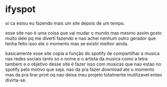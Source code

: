 # ifyspot

oi ca estou eu fazendo mais um site depois de um tempo.

esse site nao é uma coisa que vai mudar o mundo mas mesmo assim gosto muito dele pq me diverti fazendo e nao achei nenhum outro gerador que tenha feito isso ate o momento mas se existir melhor ainda.

basicamente esse site copia a função do spotify de compartilhar a musica nas redes sociais tanto so o nome e o artista da musica como a letra tambem e o objetivo desse site é fazer isso com musicas que nao estao no spotify pelo motivo que seja. nao da pra fazer download ate o momento mas da pra tirar print oq nao deixa meu projeto totalmente inutilizavel entao divirta-se.